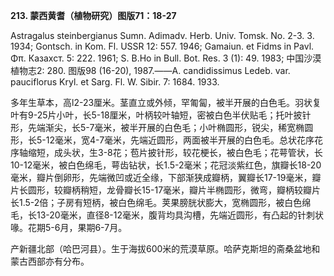 **213. 蒙西黄耆（植物研究）图版71：18-27**

Astragalus steinbergianus Sumn. Adimadv. Herb. Univ. Tomsk. No. 2-3. 3. 1934; Gontsch. in Kom. Fl. USSR 12: 557. 1946; Gamaiun. et Fidms in Pavl. Φπ. Казахст. 5: 222. 1961; S. B.Ho in Bull. Bot. Res. 3 (1): 49. 1983; 中国沙漠植物志2: 280. 图版98 (16-20), 1987.——A. candidissimus Ledeb. var. pauciflorus Kryl. et Sarg. Fl. W. Sibir. 7: 1684. 1933.

多年生草本，高l2-23厘米。茎直立或外倾，罕匍匐，被半开展的白色毛。羽状复叶有9-25片小叶，长5-18厘米，叶柄较叶轴短，密被白色半伏贴毛；托叶披针形，先端渐尖，长5-7毫米，被半开展的白色毛；小叶椭圆形，锐尖，稀宽椭圆形，长5-12毫米，宽4-7毫米，先端近圆形，两面被半开展的白色毛。总状花序花序轴缩短，成头状，生3-8花；苞片披针形，较花梗长，被白色毛；花萼管状，长10-12毫米，被白色绵毛，萼齿钻状，长1.5-2毫米；花冠淡紫红色，旗瓣长18-20毫米，瓣片倒卵形，先端微凹或近全缘，下部渐狭成瓣柄，翼瓣长17-19毫米，瓣片长圆形，较瓣柄稍短，龙骨瓣长15-17毫米，瓣片半椭圆形，微弯，瓣柄较瓣片长1.5-2倍；子房有短柄，被白色绵毛。荚果膀胱状膨大，宽椭圆形，被白色绵毛，长13-20毫米，直径8-12毫米，腹背均具沟槽，先端近圆形，有凸起的针刺状喙。花期5-6月，果期6-7月。

产新疆北部（哈巴河县）。生于海拔600米的荒漠草原。哈萨克斯坦的斋桑盆地和蒙古西部亦有分布。
